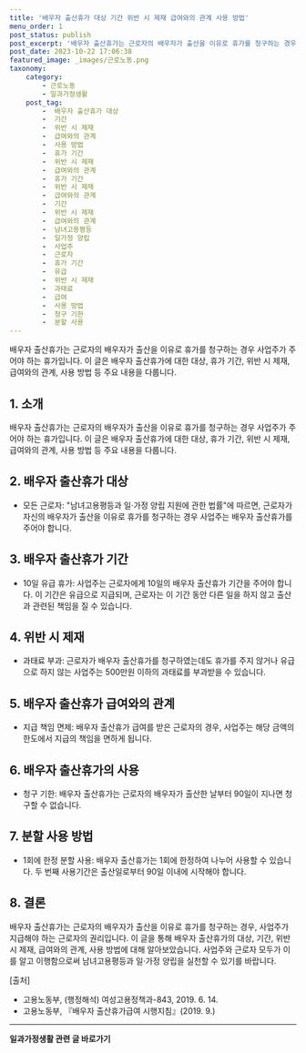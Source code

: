 ```yaml
---
title: '배우자 출산휴가 대상 기간 위반 시 제재 급여와의 관계 사용 방법'
menu_order: 1
post_status: publish
post_excerpt: '배우자 출산휴가는 근로자의 배우자가 출산을 이유로 휴가를 청구하는 경우 사업주가 주어야 하는 휴가입니다. 이 글은 배우자 출산휴가에 대한 대상, 휴가 기간, 위반 시 제재, 급여와의 관계, 사용 방법 등 주요 내용을 다룹니다.'
post_date: 2023-10-22 17:06:38
featured_image: _images/근로노동.png
taxonomy:
    category:
        - 근로노동
        - 일과가정생활
    post_tag:
        -  배우자 출산휴가 대상
        -  기간
        -  위반 시 제재
        -  급여와의 관계
        -  사용 방법
        -  휴가 기간
        -  위반 시 제재
        -  급여와의 관계
        -  휴가 기간
        -  위반 시 제재
        -  급여와의 관계
        -  기간
        -  위반 시 제재
        -  급여와의 관계
        -  남녀고용평등
        -  일가정 양립
        -  사업주
        -  근로자
        -  휴가 기간
        -  유급
        -  위반 시 제재
        -  과태료
        -  급여
        -  사용 방법
        -  청구 기한
        -  분할 사용
---
```




배우자 출산휴가는 근로자의 배우자가 출산을 이유로 휴가를 청구하는 경우 사업주가 주어야 하는 휴가입니다. 이 글은 배우자 출산휴가에 대한 대상, 휴가 기간, 위반 시 제재, 급여와의 관계, 사용 방법 등 주요 내용을 다룹니다.

## 1. 소개

배우자 출산휴가는 근로자의 배우자가 출산을 이유로 휴가를 청구하는 경우 사업주가 주어야 하는 휴가입니다. 이 글은 배우자 출산휴가에 대한 대상, 휴가 기간, 위반 시 제재, 급여와의 관계, 사용 방법 등 주요 내용을 다룹니다.

## 2. 배우자 출산휴가 대상

- 모든 근로자: "남녀고용평등과 일·가정 양립 지원에 관한 법률"에 따르면, 근로자가 자신의 배우자가 출산을 이유로 휴가를 청구하는 경우 사업주는 배우자 출산휴가를 주어야 합니다.

## 3. 배우자 출산휴가 기간

- 10일 유급 휴가: 사업주는 근로자에게 10일의 배우자 출산휴가 기간을 주어야 합니다. 이 기간은 유급으로 지급되며, 근로자는 이 기간 동안 다른 일을 하지 않고 출산과 관련된 책임을 질 수 있습니다.

## 4. 위반 시 제재

- 과태료 부과: 근로자가 배우자 출산휴가를 청구하였는데도 휴가를 주지 않거나 유급으로 하지 않는 사업주는 500만원 이하의 과태료를 부과받을 수 있습니다.

## 5. 배우자 출산휴가 급여와의 관계

- 지급 책임 면제: 배우자 출산휴가 급여를 받은 근로자의 경우, 사업주는 해당 금액의 한도에서 지급의 책임을 면하게 됩니다.

## 6. 배우자 출산휴가의 사용

- 청구 기한: 배우자 출산휴가는 근로자의 배우자가 출산한 날부터 90일이 지나면 청구할 수 없습니다.

## 7. 분할 사용 방법

- 1회에 한정 분할 사용: 배우자 출산휴가는 1회에 한정하여 나누어 사용할 수 있습니다. 두 번째 사용기간은 출산일로부터 90일 이내에 시작해야 합니다.

## 8. 결론

배우자 출산휴가는 근로자의 배우자가 출산을 이유로 휴가를 청구하는 경우, 사업주가 지급해야 하는 근로자의 권리입니다. 이 글을 통해 배우자 출산휴가의 대상, 기간, 위반 시 제재, 급여와의 관계, 사용 방법에 대해 알아보았습니다. 사업주와 근로자 모두가 이를 알고 이행함으로써 남녀고용평등과 일·가정 양립을 실천할 수 있기를 바랍니다.

[출처]
- 고용노동부, (행정해석) 여성고용정책과-843, 2019. 6. 14.
- 고용노동부, 『배우자 출산휴가급여 시행지침』(2019. 9.)
<!-- wp:separator -->
<hr class="wp-block-separator has-alpha-channel-opacity"/>
<!-- /wp:separator -->

<!-- wp:group {"backgroundColor":"base","layout":{"type":"constrained"}} -->
<div class="wp-block-group has-base-background-color has-background"><!-- wp:paragraph {"align":"center","fontSize":"medium"} -->
<p class="has-text-align-center has-large-font-size"><strong>일과가정생활 관련 글 바로가기</strong></p>
<!-- /wp:paragraph -->


<!-- wp:latest-posts
{"categories":[{"id":10918,"count":19,"description":"","link":"https://uknowlaw.com/category/%ec%9d%bc%ea%b3%bc%ea%b0%80%ec%a0%95%ec%83%9d%ed%99%9c/","name":"일과가정생활","slug":"일과가정생활","taxonomy":"category","parent":0,"meta":[],"_links":{"self":[{"href":"https://uknowlaw.com/wp-json/wp/v2/categories/10918"}],"collection":[{"href":"https://uknowlaw.com/wp-json/wp/v2/categories"}],"about":[{"href":"https://uknowlaw.com/wp-json/wp/v2/taxonomies/category"}],"wp:post_type":[{"href":"https://uknowlaw.com/wp-json/wp/v2/posts?categories=10918"}],"curies":[{"name":"wp","href":"https://api.w.org/{rel}","templated":true}]}}],"postsToShow":100,"excerptLength":28,"postLayout":"grid","columns":2,"featuredImageAlign":"left","featuredImageSizeSlug":"large","fontSize":"small"} /--></div>
<!-- /wp:group -->